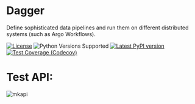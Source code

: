 # Dagger

Define sophisticated data pipelines and run them on different distributed systems (such as Argo Workflows).

[![License](https://img.shields.io/badge/license-Apache%202.0-blue.svg)](https://github.com/larribas/dagger/blob/main/LICENSE.md)
![Python Versions Supported](https://img.shields.io/badge/python-3.9+-blue.svg)
[![Latest PyPI version](https://badge.fury.io/py/py-dagger.svg)](https://badge.fury.io/py/py-dagger)
[![Test Coverage (Codecov)](https://codecov.io/gh/larribas/dagger/branch/main/graph/badge.svg?token=fKU68xYUm8)](https://codecov.io/gh/larribas/dagger)



# Test API:


![mkapi](dagger.dag)
